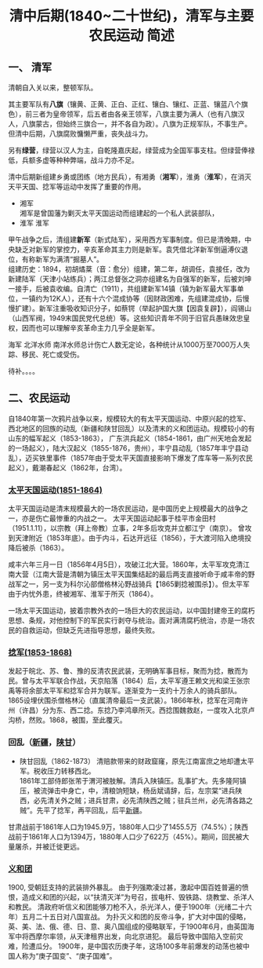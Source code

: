 # <center>清中后期(1840~二十世纪)，清军与主要农民运动 简述 <Badge type="tip" text="Beta 1.9.0"/> </center>

## 一、  清军
清朝自入关以来，整顿军队。

其主要军队有**八旗**（镶黄、正黄、正白、正红、镶白、镶红、正蓝、镶蓝八个旗色），前三者为皇帝领军，后五者由各亲王领军，八旗主要为满人（也有八旗汉人，八旗蒙古，但始终三旗合一，并不各自为政）。八旗为正规军队，不事生产。但清中后期，八旗腐败慵懒严重，丧失战斗力。

另有**绿营**，绿营以汉人为主，自乾隆嘉庆起，绿营成为全国军事支柱。但绿营俸禄低，兵额多虚等种种弊端，战斗力亦不足。

清中后期新组建乡勇或团练（地方民兵），有湘勇（**湘军**），淮勇（**淮军**），在消灭天平天国、捻军等运动中发挥了重要的作用。
- 湘军  
  湘军是曾国藩为剿灭太平天国运动而组建起的一个私人武装部队，
- 淮军
  淮军

甲午战争之后，清组建**新军**（新式陆军），采用西方军事制度。但已是清晚期，中央缺乏对新军的掌控力，辛亥革命其主力则是新军。袁凭借北洋新军倒逼溥仪退位，有称新军为满清“掘墓人”。  
组建历史：1894，初胡燏棻（音：愈分）组建，第二年，胡调任，袁接任，改为新建陆军（天津小站练兵）；两江总督张之洞亦组建名为自强军的新军，后被刘坤一接手，后被袁收编。自清亡（1911），共组建新军14镇（镇为新军最大军事单位，一镇约为12K人），还有十六个混成协等（因财政困难，先组建混成协，后慢慢扩建）。新军注重吸收知识分子，如蔡锷（举起护国大旗【因袁复辟】），阎锡山（山西军阀，1949末国民党代总统）等。这些知识青年不同于旧官兵愚昧效忠皇权，因而也可以理解辛亥革命主力几乎全是新军。


海军
北洋水师
南洋水师总计伤亡人数无定论，各种统计从1000万至7000万人失踪、移民、死亡或受伤。  

待补。。。。

## 二、农民运动

自1840年第一次鸦片战争以来，规模较大的有太平天国运动、中原兴起的捻军、西北地区的回族的动乱（新疆和陕甘回乱）以及清末的义和团运动。规模较小的有山东的幅军起义（1853-1863）， 广东洪兵起义（1854-1861，由广州天地会发起的一场起义），陆大汉起义（1855-1876，贵州），丰宁县动乱（1857年丰宁县动乱），迈买铁里事件（1857年由于受太平天国直接影响下爆发了库车等一系列农民起义），戴潮春起义（1862年，台湾）。


### [太平天国运动(1851-1864)](https://zh.wikipedia.org/zh-cn/%E5%A4%AA%E5%B9%B3%E5%A4%A9%E5%9B%BD)
太平天国运动是清末规模最大的一场农民运动，是中国历史上规模最大的战争之一，亦是伤亡最惨重的内战之一。
太平天国运动起事于桂平市金田村（1951.1.11），以宗教（拜上帝教）立事，2年多后攻克并立都江宁（南京）。
曾攻到天津附近（1853年底）。由于内斗，石达开远征（1856），于大渡河陷入绝境投降后被杀（1863）。

咸丰六年三月一日（1856年4月5日），攻破江北大营。1860年，太平军攻克清江南大营（江南大营是清朝为镇压太平天国集结起的最后两支直接听命于咸丰帝的野战军之一，另一支为科尔沁部僧格林沁野战骑兵【1865剿捻被围杀】）。但太平军由于内忧外患，终被湘军、淮军于所灭（1864）。

一场太平天国运动，披着宗教外衣的一场巨大的农民运动，以中国封建帝王的腐朽思想、条规，对他控制下的军民实行剥夺与统治。面对满清腐朽统治，亦是一场农民的自救运动，但缺乏先进指导思想，最终失败。



### [捻军(1853-1868)]()
发起于皖北、苏、鲁、豫的反清农民武装，无明确军事目标，聚而为捻，散而为民。曾与太平军联合作战，天京陷落（1864）后，太平军遵王赖文光和梁王张宗禹等将余部太平军和捻军合并为联军。逐渐变为一支约十万余人的骑兵部队。1865设埋伏围杀僧格林沁（直属清帝最后一支武装）。1866年秋，捻军在河南许州（许昌）分为东、西二捻。东捻乃李鸿章所灭。西捻围魏救赵，一度攻入北京卢沟桥，然败。1868，被围，至此覆灭。

### 回乱（[新疆](https://zh.wikipedia.org/zh-cn/%E5%90%8C%E6%B2%BB%E6%96%B0%E7%96%86%E5%9B%9E%E4%B9%B1#%E6%B8%85%E8%BB%8D%E6%94%B6%E5%BE%A9%E6%96%B0%E7%96%86)，[陕甘](https://zh.wikipedia.org/zh-cn/%E5%90%8C%E6%B2%BB%E9%99%95%E7%94%98%E5%9B%9E%E4%B9%B1)）
- 陕甘回乱（1862-1873） 
清赔款带来的财政窟窿，原先江南富庶之地却遭太平军。税收压力转移西北。   
1861年工部侍郎张芾于渭河被肢解。清兵入陕镇压。乱事扩大。先多隆阿镇压，被流弹击中身亡，中，清粮饷短缺，杨岳斌请辞，后，左宗棠“进兵陕西，必先清关外之贼；进兵甘肃，必先清陕西之贼；驻兵兰州，必先清各路之贼”。先平了捻军，再平回乱，后平[新疆](https://zh.wikipedia.org/zh-cn/%E5%B7%A6%E5%AE%97%E6%A3%A0%E6%94%B6%E5%A4%8D%E6%96%B0%E7%96%86#%E6%88%B0%E5%89%8D%E6%B8%85%E8%BB%8D%E7%9A%84%E5%87%86%E5%A4%87)。

甘肃战前于1861年人口为1945.9万，1880年人口少了1455.5万（74.5%）；陕西战前于1861年人口为1394万，1880年人口少了622万（45%）。期间，回民被大量屠杀，并被迁徙更远。
  
### [义和团](https://zh.wikipedia.org/zh-cn/%E4%B9%89%E5%92%8C%E5%9B%A2%E8%BF%90%E5%8A%A8#%E8%83%8C%E6%99%AF%E4%B8%8E%E4%B9%89%E5%92%8C%E5%9B%A2%E7%9A%84%E5%85%B4%E8%B5%B7)  
1900, 受朝廷支持的武装排外暴乱。
由于列强欺凌过甚，激起中国百姓普遍的愤恨，造成义和团的兴起，以“扶清灭洋”为号召，拔电杆、毁铁路、烧教堂、杀洋人和教民。 清政府听信义和团能够刀枪不入，杀光洋人，便于1900年（光绪二十六年）五月二十五日对八国宣战。 为扑灭义和团的反帝斗争，扩大对中国的侵略，英、美、法、俄、德、日、意、奥八国组成的侵略联军，于1900年6月，由英国海军中将西摩尔率领，从天津租界出发，向北京进犯。 最后导致中国陷入空前灾难，险遭瓜分。 1900年，是中国农历庚子年，这场100多年前爆发的动荡也被中国人称为“庚子国变”、“庚子国难”。


